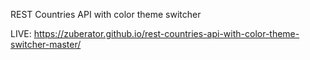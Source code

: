REST Countries API with color theme switcher

LIVE: https://zuberator.github.io/rest-countries-api-with-color-theme-switcher-master/

